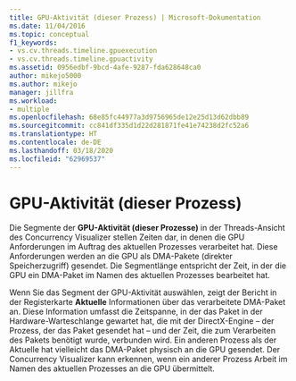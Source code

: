 ```yaml
---
title: GPU-Aktivität (dieser Prozess) | Microsoft-Dokumentation
ms.date: 11/04/2016
ms.topic: conceptual
f1_keywords:
- vs.cv.threads.timeline.gpuexecution
- vs.cv.threads.timeline.gpuactivity
ms.assetid: 0956edbf-9bcd-4afe-9287-fda628648ca0
author: mikejo5000
ms.author: mikejo
manager: jillfra
ms.workload:
- multiple
ms.openlocfilehash: 68e85fc44977a3d9756965de12e25d13d62dbb89
ms.sourcegitcommit: cc841df335d1d22d281871fe41e74238d2fc52a6
ms.translationtype: HT
ms.contentlocale: de-DE
ms.lasthandoff: 03/18/2020
ms.locfileid: "62969537"
---
```

# <a name="gpu-activity-this-process"></a>GPU-Aktivität (dieser Prozess)
Die Segmente der **GPU-Aktivität (dieser Prozesse)** in der Threads-Ansicht des Concurrency Visualizer stellen Zeiten dar, in denen die GPU Anforderungen im Auftrag des aktuellen Prozesses verarbeitet hat. Diese Anforderungen werden an die GPU als DMA-Pakete (direkter Speicherzugriff) gesendet. Die Segmentlänge entspricht der Zeit, in der die GPU ein DMA-Paket im Namen des aktuellen Prozesses bearbeitet hat.

 Wenn Sie das Segment der GPU-Aktivität auswählen, zeigt der Bericht in der Registerkarte **Aktuelle** Informationen über das verarbeitete DMA-Paket an. Diese Information umfasst die Zeitspanne, in der das Paket in der Hardware-Warteschlange gewartet hat, die mit der DirectX-Engine – der Prozess, der das Paket gesendet hat – und der Zeit, die zum Verarbeiten des Pakets benötigt wurde, verbunden wird. Ein anderen Prozess als der Aktuelle hat vielleicht das DMA-Paket physisch an die GPU gesendet. Der Concurrency Visualizer kann erkennen, wenn ein anderer Prozess Arbeit im Namen des aktuellen Prozesses an die GPU übermittelt.